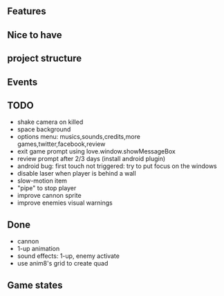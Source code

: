 ## Features

## Nice to have

## project structure

## Events

## TODO

* shake camera on killed
* space background
* options menu: musics,sounds,credits,more games,twitter,facebook,review
* exit game prompt using love.window.showMessageBox
* review prompt after 2/3 days (install android plugin)
* android bug: first touch not triggered: try to put focus on the windows
* disable laser when player is behind a wall
* slow-motion item
* "pipe" to stop player
* improve cannon sprite
* improve enemies visual warnings

## Done
* cannon
* 1-up animation
* sound effects: 1-up, enemy activate
* use anim8's grid to create quad

## Game states

